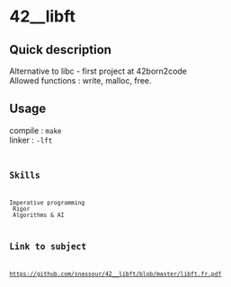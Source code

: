 # 42__libft

## Quick description
Alternative to libc - first project at 42born2code <br/>
Allowed functions : write, malloc, free.
## Usage
compile : <code>make</code> <br/>
linker : <code>-lft<code>
## Skills
Imperative programming  <br/>
Rigor  <br/>
Algorithms & AI
## Link to subject
https://github.com/snassour/42__libft/blob/master/libft.fr.pdf
